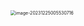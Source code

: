 <img src="/Users/ruichengm/knowledge_repository/fivePenLearning/3.字根/1.横区/a.assets/image-20231225005530716.png" alt="image-20231225005530716" style="zoom:50%;" />